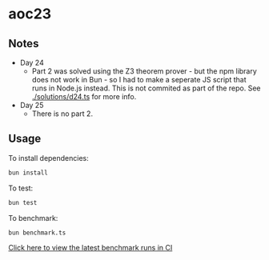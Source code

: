 # aoc23

## Notes

- Day 24
  - Part 2 was solved using the Z3 theorem prover - but the npm library does not work in Bun - so I had to make a seperate JS script that runs in Node.js instead. This is not commited as part of the repo. See [./solutions/d24.ts](./solutions/d24.ts) for more info.
- Day 25
  - There is no part 2.

## Usage

To install dependencies:

```bash
bun install
```

To test:

```bash
bun test
```

To benchmark:

```bash
bun benchmark.ts
```

[Click here to view the latest benchmark runs in CI](https://github.com/varbrad/aoc23/actions/workflows/benchmark.yml)